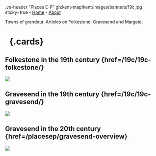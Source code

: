 .ve-header "Places E-P" gh:kent-map/kent/images/banners/19c.jpg sticky=true
    - [Home](/)
    - [About](/about)

Towns of grandeur. Articles on Folkestone, Gravesend and Margate.

# &nbsp; {.cards}

## Folkestone in the 19th century {href=/19c/19c-folkestone/}

![](https://iiif.juncture-digital.org/thumbnail?url=https://stor.artstor.org/stor/b6683cdb-1799-4a34-b5b4-bf77e9da197d)

## Gravesend in the 19th century {href=/19c/19c-gravesend/}

![](https://iiif.juncture-digital.org/thumbnail?url=https://stor.artstor.org/stor/267a9b45-9c4f-4db0-843a-67931fc83467)

## Gravesend in the 20th century {href=/placesep/gravesend-overview}

![](https://iiif.juncture-digital.org/thumbnail?url=https://upload.wikimedia.org/wikipedia/commons/1/19/Gravesend_%2834842865191%29.jpg)

